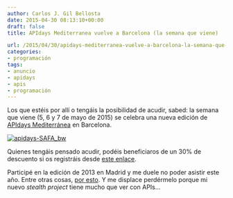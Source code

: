 ```yaml
---
author: Carlos J. Gil Bellosta
date: 2015-04-30 08:13:10+00:00
draft: false
title: APIdays Mediterranea vuelve a Barcelona (la semana que viene)

url: /2015/04/30/apidays-mediterranea-vuelve-a-barcelona-la-semana-que-viene/
categories:
- programación
tags:
- anuncio
- apidays
- apis
- programación
---
```


Los que estéis por allí o tengáis la posibilidad de acudir, sabed: la semana que viene (5, 6 y 7 de mayo de 2015) se celebra una nueva edición de [APIdays Mediterránea](http://mediterranea.apidays.io/) en Barcelona.

[![apidays-SAFA_bw](/wp-uploads/2015/04/apidays-SAFA_bw.png#center)
](/wp-uploads/2015/04/apidays-SAFA_bw.png#center)

Quienes tengáis pensado acudir, podéis beneficiaros de un 30% de descuento si os registráis desde [este enlace](https://www.eventbrite.es/e/apidays-mediterranea-2015-tickets-15667850964?discount=apidays_datanalytics).

Participé en la edición de 2013 en Madrid y me duele no poder asistir este año. Entre otras cosas, [por esto](http://medialab-prado.es/article/tallervisualizar15proyectos). Y me displace perdérmelo porque mi nuevo _stealth project_ tiene mucho que ver con APIs...
